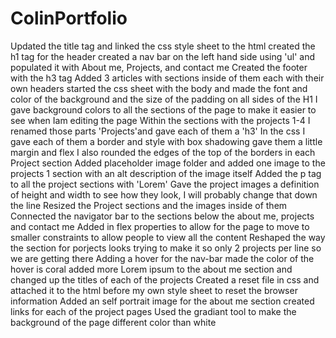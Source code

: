 # ColinPortfolio
Updated the title tag and linked the css style sheet to the html 
created the h1 tag for the header
created a nav bar on the left hand side using 'ul' and populated it with About me, Projects, and contact me
Created the footer with the h3 tag
Added 3 articles with sections inside of them each with their own headers 
started the css sheet with the body and made the font and color of the background and the size of the padding on all sides of the H1
I gave background colors to all the sections of the page to make it easier to see when Iam editing the page 
Within the sections with the projects 1-4 I renamed those parts 'Projects'and gave each of them a 'h3'
In the css I gave each of them a border and style with box shadowing gave them a little margin and flex
I also rounded the edges of the top of the borders in each Project section
Added placeholder image folder and added one image to the projects 1 section with an alt description of the image itself
Added the p tag to all the project sections with 'Lorem'
Gave the project images a definition of height and width to see how they look, I will probably change that down the line 
Resized the Project sections and the images inside of them
Connected the navigator bar to the sections below the about me, projects and contact me
Added in flex properties to allow for the page to move to smaller constraints to allow people to view all the content 
Reshaped the way the section for porjects looks trying to make it so only 2 projects per line so we are getting there
Adding a hover for the nav-bar made the color of the hover is coral
added more Lorem ipsum to the about me section and changed up the titles of each of the projects 
Created a reset file in css and attached it to the html before my own style sheet to reset the browser information 
Added an self portrait image for the about me section created links for each of the project pages 
Used the gradiant tool to make the background of the page different color than white 
